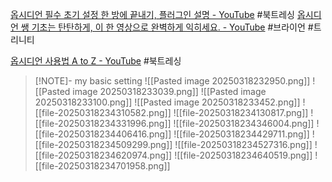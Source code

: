 [옵시디언 필수 초기 설정 한 방에 끝내기, 플러그인 설명 - YouTube](https://www.youtube.com/watch?v=RKKVIyZUuVw&list=PL-KPFbwFiAWA3bR3QSK3w6r_XM0KRzEFl&index=2) #북트레싱
[옵시디언 쌩 기초는 탄탄하게, 이 한 영상으로 완벽하게 익히세요. - YouTube](https://www.youtube.com/watch?v=KA1xjWQsex8&t=145s) #브라이언 #트리니티

[옵시디언 사용법 A to Z - YouTube](https://www.youtube.com/playlist?list=PL-KPFbwFiAWA3bR3QSK3w6r_XM0KRzEFl) #북트레싱 

> [!NOTE]- my basic setting
>![[Pasted image 20250318232950.png]]
>![[Pasted image 20250318233039.png]]
>![[Pasted image 20250318233100.png]]
>![[Pasted image 20250318233452.png]]
>![[file-20250318234310582.png]]
>![[file-20250318234130817.png]]
>![[file-20250318234331996.png]]
>![[file-20250318234346004.png]]
>![[file-20250318234406416.png]]
>![[file-20250318234429711.png]]
>![[file-20250318234509299.png]]
>![[file-20250318234527316.png]]
>![[file-20250318234620974.png]]
>![[file-20250318234640519.png]]
>![[file-20250318234701958.png]]

>
